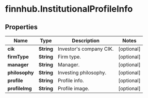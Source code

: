 # finnhub.InstitutionalProfileInfo

## Properties

Name | Type | Description | Notes
------------ | ------------- | ------------- | -------------
**cik** | **String** | Investor&#39;s company CIK. | [optional] 
**firmType** | **String** | Firm type. | [optional] 
**manager** | **String** | Manager. | [optional] 
**philosophy** | **String** | Investing philosophy. | [optional] 
**profile** | **String** | Profile info. | [optional] 
**profileImg** | **String** | Profile image. | [optional] 


